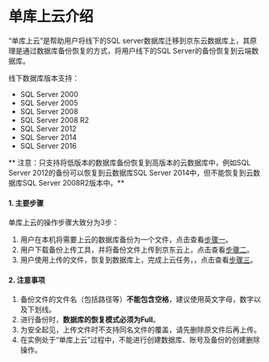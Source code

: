 # 单库上云介绍

“单库上云”是帮助用户将线下的SQL server数据库迁移到京东云数据库上，其原理是通过数据库备份恢复的方式，将用户线下的SQL Server的备份恢复到云端数据库。

线下数据库版本支持：
- SQL Server 2000
- SQL Server 2005
- SQL Server 2008
- SQL Server 2008 R2
- SQL Server 2012
- SQL Server 2014
- SQL Server 2016

** 注意：只支持将低版本的数据库备份恢复到高版本的云数据库中，例如SQL Server 2012的备份可以恢复到云数据库SQL Server 2014中，但不能恢复到云数据库SQL Server 2008R2版本中。**

#### 1. 主要步骤
单库上云的操作步骤大致分为3步：
1)   用户在本机将需要上云的数据库备份为一个文件，点击查看[步骤一](../Backup-Local-Database.md)。
2)   用户下载备份上传工具，并将备份文件上传到京东云上，点击查看[步骤二](../Upload-Backup.md)。
3)   用户使用上传的文件，恢复到数据库上，完成上云任务，，点击查看[步骤三](../Import-Backup.md)。

#### 2. 注意事项
1.    备份文件的文件名（包括路径等）**不能包含空格**，建议使用英文字母，数字以及下划线。
2.    进行备份时，**数据库的恢复模式必须为Full**。
3.    为安全起见，上传文件时不支持同名文件的覆盖，请先删除原文件后再上传。
4.    在实例处于“单库上云”过程中，不能进行创建数据库、账号及备份的创建删除操作。